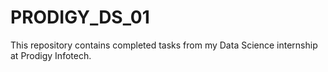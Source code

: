 # PRODIGY_DS_01
This repository contains completed tasks from my Data Science internship at Prodigy Infotech.
